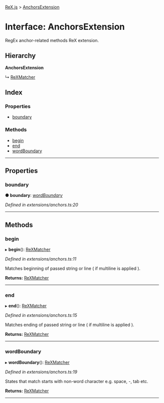 [ReX.js](../README.md) > [AnchorsExtension](../interfaces/anchorsextension.md)

# Interface: AnchorsExtension

RegEx anchor-related methods ReX extension.

## Hierarchy

**AnchorsExtension**

↳  [ReXMatcher](../classes/rexmatcher.md)

## Index

### Properties

* [boundary](anchorsextension.md#boundary)

### Methods

* [begin](anchorsextension.md#begin)
* [end](anchorsextension.md#end)
* [wordBoundary](anchorsextension.md#wordboundary)

---

## Properties

<a id="boundary"></a>

###  boundary

**● boundary**: *[wordBoundary](anchorsextension.md#wordboundary)*

*Defined in extensions/anchors.ts:20*

___

## Methods

<a id="begin"></a>

###  begin

▸ **begin**(): [ReXMatcher](../classes/rexmatcher.md)

*Defined in extensions/anchors.ts:11*

Matches beginning of passed string or line ( if multiline is applied ).

**Returns:** [ReXMatcher](../classes/rexmatcher.md)

___
<a id="end"></a>

###  end

▸ **end**(): [ReXMatcher](../classes/rexmatcher.md)

*Defined in extensions/anchors.ts:15*

Matches ending of passed string or line ( if multiline is applied ).

**Returns:** [ReXMatcher](../classes/rexmatcher.md)

___
<a id="wordboundary"></a>

###  wordBoundary

▸ **wordBoundary**(): [ReXMatcher](../classes/rexmatcher.md)

*Defined in extensions/anchors.ts:19*

States that match starts with non-word character e.g. space, -, tab etc.

**Returns:** [ReXMatcher](../classes/rexmatcher.md)

___

